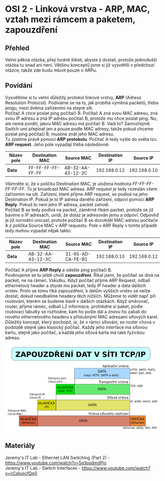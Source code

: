 OSI 2 - Linková vrstva - ARP, MAC, vztah mezi rámcem a paketem, zapouzdření
===

Přehled
---
Velmi pěkná otázka, přeji hodně štěstí, abyste ji dostali, protože jednodušší otázka tu snad ani není. Většinu konceptů jsme si již vysvětlili v předchozí otázce, takže zde budu mluvit pouze o ARPu.

Povídání
---
Vysvětlíme si tu velmi důležitý protokol linkové vrstvy, **ARP** (Adress Resolution Protocol). Podíváme se na to, jak probíhá výměna packetů, třeba pingu, mezi dvěma zařízeními na stejné síti.        
Počítač A chce poslat ping počítači B. Počítač A zná svou MAC adresu, zná svou IP adresu a zná IP adresu počítač B, protože mu chce poslat ping. Nu, ale nemá ponětí, jakou MAC adresu má počítač B. Vadí to? Samozřejmě. Switch umí přepínat jen a pouze podle MAC adresy, takže pokud chceme poslat ping počítači B, musíme znát jeho MAC adresu.     
Tu zjistíme právě pomocí **ARP protokolu**. Počítač A tedy vyšle do světa tzv. **ARP request**. Jeho pole vypadají třeba následovně:

| **Název pole** | Destination MAC   | Source MAC        | Destination IP  | Source IP      |
| -------------- | ----------------  | ----------------- | --------------- | -------------- |
| **Data**       | FF-FF-FF-FF-FF-FF | AB-32-AA-43-12-3C | 192.168.0.12    | 192.168.0.10   |

Všimněte si, že v políčku Destination MAC, je uložena hodnota *FF-FF-FF-FF-FF-FF*. To je broadcast MAC adresa. ARP request je tedy rozeslán všem zařízením na síti. Zařízení, které přijme ARP request, se podívá na jeho Destination IP. Pokud je to IP adresa daného zařízení, odpoví pomocí **ARP Reply**. Pokud to není jeho IP adresa, packet zahodí.          
Počítač B se tedy podívá na packet, záměrně říkám packet, protože se již bavíme o IP adresách, uvidí, že dotaz je adresován jemu a odpoví. Odpověď je již normální unicast, protože počítač B se dozvěděl MAC adresu počítače A z políčka Source MAC v ARP requestu. Pole v ARP Reply v tomto případě tedy mohou vypadat nějak takto:

| **Název pole** | Destination MAC   | Source MAC        | Destination IP  | Source IP      |
| -------------- | ----------------  | ----------------- | --------------- | -------------- |
| **Data**       | AB-32-AA-43-12-3C | 31-65-AD-CA-FE-B1 | 192.168.0.10    | 192.168.0.12   |

Počítač A přijme **ARP Reply** a odešle ping počítači B.        
Pověnujeme se tu ještě chvíli **zapouzdření**. Říkal jsem, že počítač se dívá na packet, ne na rámec. Vskutku. Když počítač přijme ARP Request, odbalí ethernetový header a zbyde mu packet, tedy IP header a data dalších vrstev. Proto se tomu říká zapouzdření, k datům vyšších vrstev se nelze dostat, dokud neodbalíme headery těch nižších. Můžeme to vidět např. při routování, kterém se budeme bavit v dalších otázkách. Když směrovač, router, přijme rámec, odbalí L2 informace, prohlédne si paket, podle routovací tabulky se rozhodne, kam ho pošle dál a znovu ho zabalí do nového ethernetového headeru s příslušnými MAC adresami síťových karet.      
Důležitý koncept, který pochopit, je, že v rámci síťování, se router chová v podstatě stejně jako klasický počítač. Každý jeho interface má síťovou kartu, stejně jako počítač, a každá jeho síťová karta má také fyzickou adresu.

![Encapsulation](encapsulation.png)

Materiály
---
Jeremy's IT Lab - Ethernet LAN Switching (Part 2) - https://www.youtube.com/watch?v=5q1pqdmdPjo        
Jeremy's IT Lab - Switch Interfaces - https://www.youtube.com/watch?v=cCqluocfQe0        